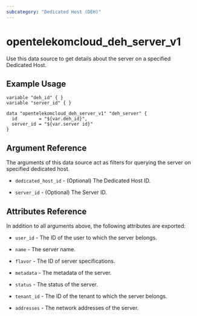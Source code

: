 ```yaml
---
subcategory: "Dedicated Host (DEH)"
---
```


# opentelekomcloud_deh_server_v1

Use this data source to get details about the server on a specified Dedicated Host.

## Example Usage

```hcl
variable "deh_id" { }
variable "server_id" { }

data "opentelekomcloud_deh_server_v1" "deh_server" {
  id        = "${var.deh_id}",
  server_id = "${var.server id}"
}
```

## Argument Reference

The arguments of this data source act as filters for querying the server on specified dedicated host.

* `dedicated_host_id` - (Optional) The Dedicated Host ID.

* `server_id` - (Optional) The Server ID.

## Attributes Reference

In addition to all arguments above, the following attributes are exported:

* `user_id` - The ID of the user to which the server belongs.

* `name` - The server name.

* `flavor` - The ID of server specifications.

* `metadata` - The metadata of the server.

* `status` - The status of the server.

* `tenant_id` - The ID of the tenant to which the server belongs.

* `addresses` - The network addresses of the server.
